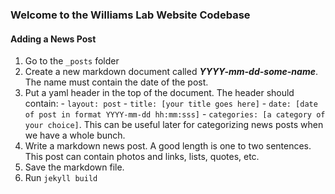 ### Welcome to the Williams Lab Website Codebase

#### Adding a News Post
  1.  Go to the ```_posts``` folder
  2.  Create a new markdown document called ***YYYY-mm-dd-some-name***. The name must contain the date of the post.
  3.  Put a yaml header in the top of the document.  The header should contain:
    - ```layout: post```
    - ```title: [your title goes here]```
    - ```date: [date of post in format YYYY-mm-dd hh:mm:sss]```
    - ```categories: [a category of your choice]```.  This can be useful later for categorizing news posts when we have a whole bunch.
  4.  Write a markdown news post.  A good length is one to two sentences.  This post can contain photos and links, lists, quotes, etc.
  5.  Save the markdown file.
  6.  Run ```jekyll build```
  
  
